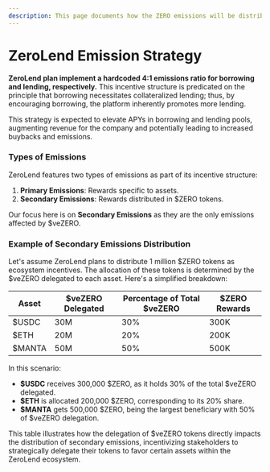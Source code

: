 ```yaml
---
description: This page documents how the ZERO emissions will be distributed over time
---
```


# ZeroLend Emission Strategy

**ZeroLend plan implement a hardcoded 4:1 emissions ratio for borrowing and lending, respectively.** This incentive structure is predicated on the principle that borrowing necessitates collateralized lending; thus, by encouraging borrowing, the platform inherently promotes more lending.&#x20;

This strategy is expected to elevate APYs in borrowing and lending pools, augmenting revenue for the company and potentially leading to increased buybacks and emissions.

### Types of Emissions

ZeroLend features two types of emissions as part of its incentive structure:

1. **Primary Emissions**: Rewards specific to assets.
2. **Secondary Emissions**: Rewards distributed in $ZERO tokens.

Our focus here is on **Secondary Emissions** as they are the only emissions affected by $veZERO.&#x20;

### Example of Secondary Emissions Distribution

Let's assume ZeroLend plans to distribute 1 million $ZERO tokens as ecosystem incentives. The allocation of these tokens is determined by the $veZERO delegated to each asset. Here's a simplified breakdown:

| Asset  | $veZERO Delegated | Percentage of Total $veZERO | $ZERO Rewards |
| ------ | ----------------- | --------------------------- | ------------- |
| $USDC  | 30M               | 30%                         | 300K          |
| $ETH   | 20M               | 20%                         | 200K          |
| $MANTA | 50M               | 50%                         | 500K          |

In this scenario:

* **$USDC** receives 300,000 $ZERO, as it holds 30% of the total $veZERO delegated.
* **$ETH** is allocated 200,000 $ZERO, corresponding to its 20% share.
* **$MANTA** gets 500,000 $ZERO, being the largest beneficiary with 50% of $veZERO delegation.

This table illustrates how the delegation of $veZERO tokens directly impacts the distribution of secondary emissions, incentivizing stakeholders to strategically delegate their tokens to favor certain assets within the ZeroLend ecosystem.
